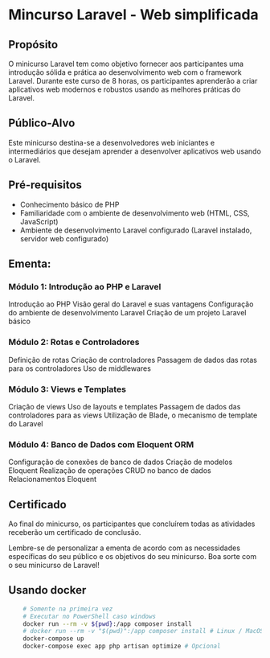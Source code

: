 # Mincurso Laravel - Web simplificada

## Propósito

O minicurso Laravel tem como objetivo fornecer aos participantes uma introdução sólida e prática ao desenvolvimento web com o framework Laravel. Durante este curso de 8 horas, os participantes aprenderão a criar aplicativos web modernos e robustos usando as melhores práticas do Laravel.

## Público-Alvo

Este minicurso destina-se a desenvolvedores web iniciantes e intermediários que desejam aprender a desenvolver aplicativos web usando o Laravel.

## Pré-requisitos

-   Conhecimento básico de PHP
-   Familiaridade com o ambiente de desenvolvimento web (HTML, CSS, JavaScript)
-   Ambiente de desenvolvimento Laravel configurado (Laravel instalado, servidor web configurado)

## **Ementa:**

### **Módulo 1:** Introdução ao PHP e Laravel

Introdução ao PHP
Visão geral do Laravel e suas vantagens
Configuração do ambiente de desenvolvimento Laravel
Criação de um projeto Laravel básico

### **Módulo 2:** Rotas e Controladores

Definição de rotas
Criação de controladores
Passagem de dados das rotas para os controladores
Uso de middlewares

### **Módulo 3:** Views e Templates

Criação de views
Uso de layouts e templates
Passagem de dados das controladores para as views
Utilização de Blade, o mecanismo de template do Laravel

### **Módulo 4:** Banco de Dados com Eloquent ORM

Configuração de conexões de banco de dados
Criação de modelos Eloquent
Realização de operações CRUD no banco de dados
Relacionamentos Eloquent

## Certificado

Ao final do minicurso, os participantes que concluírem todas as atividades receberão um certificado de conclusão.

Lembre-se de personalizar a ementa de acordo com as necessidades específicas do seu público e os objetivos do seu minicurso. Boa sorte com o seu minicurso de Laravel!

## Usando docker

```sh
    # Somente na primeira vez
    # Executar no PowerShell caso windows
    docker run --rm -v ${pwd}:/app composer install
    # docker run --rm -v "$(pwd)":/app composer install # Linux / MacOS
    docker-compose up
    docker-compose exec app php artisan optimize # Opcional
```
